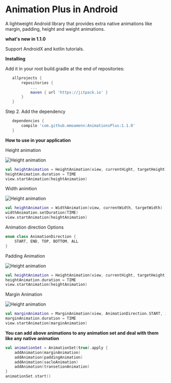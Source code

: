 # Animation Plus in Android

A lightweight Android library that provides extra native animations like margin, padding, height and weight animations.

**what's new in 1.1.0**

Support AndroidX and kotlin tutorials.

**Installing**
 
 Add it in your root build.gradle at the end of repositories:
 
 ```groovy
 	allprojects {
 		repositories {
 			...
 			maven { url 'https://jitpack.io' }
 		}
 	}
  ```
 	
 Step 2. Add the dependency
 
 ```groovy
 	dependencies {
 		compile 'com.github.mmoamenn:AnimationsPlus:1.1.0'
 	}
 ```

**How to use in your application**

Height animation

![Height animation](https://github.com/mmoamenn/AnimationsPlus/blob/master/samples/height.gif)

```kotlin
val heightAnimation = HeightAnimation(view, currentHight, targetHeight)
heightAnimation.duration = TIME
view.startAnimation(heightAnimation)
```

Width animtion

![Height animation](https://github.com/mmoamenn/AnimationsPlus/blob/master/samples/width.gif)

```kotlin
val heightAnimation = WidthAnimation(view, currentWidth, targetWidth)
widthAnimation.setDuration(TIME)
view.startAnimation(heightAnimation)
```

Animation direction Options

```kotlin
enum class AnimationDirection {
    START, END, TOP, BOTTOM, ALL
}
```

Padding Animation

![Height animation](https://github.com/mmoamenn/AnimationsPlus/blob/master/samples/padding.gif)

```kotlin
val heightAnimation = HeightAnimation(view, currentHight, targetHeight)
heightAnimation.duration = TIME
view.startAnimation(heightAnimation)
```

Margin Animation

![Height animation](https://github.com/mmoamenn/AnimationsPlus/blob/master/samples/margin.gif)

```kotlin
val marginAnimation = MarginAnimation(view, AnimationDirection.START, 100)
marginAnimation.duration = TIME
view.startAnimation(marginAnimation)
```

**You can add above animations to any animation set and deal with them like any native animation**

```kotlin
val animationSet = AnimationSet(true).apply {
    addAnimation(marginAnimation)
    addAnimation(paddingAnimation)
    addAnimation(sacleAnimation)
    addAnimation(transetionAnimation)
}
animationSet.start()
```


